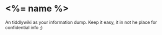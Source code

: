 # <%= name %> 

An tiddlywiki as your information dump.
Keep it easy, it in not he place for confidential info ;)